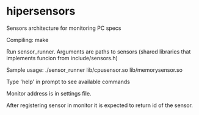 hipersensors
============

Sensors architecture for monitoring PC specs

Compiling: make

Run sensor_runner. Arguments are paths to sensors (shared libraries that implements funcion
from include/sensors.h)

Sample usage: ./sensor_runner lib/cpusensor.so lib/memorysensor.so

Type 'help' in prompt to see available commands

Monitor address is in settings file.

After registering sensor in monitor it is expected to return id of the sensor.
